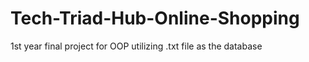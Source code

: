 # Tech-Triad-Hub-Online-Shopping
1st year final project for OOP utilizing .txt file as the database
